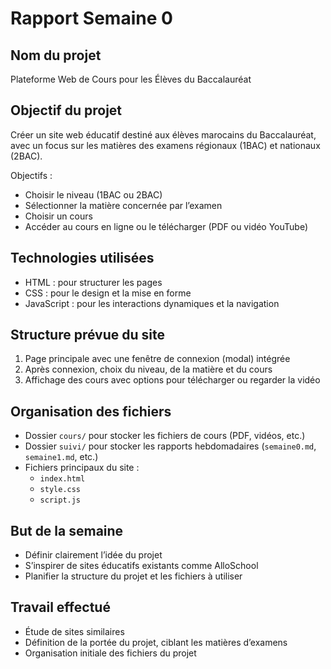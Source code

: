 # Rapport Semaine 0

## Nom du projet
Plateforme Web de Cours pour les Élèves du Baccalauréat

## Objectif du projet
Créer un site web éducatif destiné aux élèves marocains du Baccalauréat,  
avec un focus sur les matières des examens régionaux (1BAC) et nationaux (2BAC).

Objectifs :  
- Choisir le niveau (1BAC ou 2BAC)  
- Sélectionner la matière concernée par l’examen  
- Choisir un cours  
- Accéder au cours en ligne ou le télécharger (PDF ou vidéo YouTube)

##  Technologies utilisées
- HTML : pour structurer les pages  
- CSS : pour le design et la mise en forme  
- JavaScript : pour les interactions dynamiques et la navigation

## Structure prévue du site
1. Page principale avec une fenêtre de connexion (modal) intégrée  
2. Après connexion, choix du niveau, de la matière et du cours  
3. Affichage des cours avec options pour télécharger ou regarder la vidéo

## Organisation des fichiers
- Dossier `cours/` pour stocker les fichiers de cours (PDF, vidéos, etc.)  
- Dossier `suivi/` pour stocker les rapports hebdomadaires (`semaine0.md`, `semaine1.md`, etc.)  
- Fichiers principaux du site :  
  - `index.html`  
  - `style.css`  
  - `script.js`

## But de la semaine
- Définir clairement l’idée du projet  
- S’inspirer de sites éducatifs existants comme AlloSchool  
- Planifier la structure du projet et les fichiers à utiliser

## Travail effectué
- Étude de sites similaires 
- Définition de la portée du projet, ciblant les matières d’examens  
- Organisation initiale des fichiers du projet
